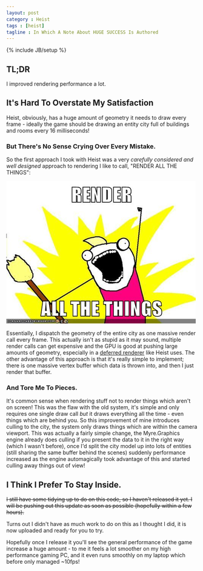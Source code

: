 ```yaml
---
layout: post
category : Heist
tags : [heist]
tagline : In Which A Note About HUGE SUCCESS Is Authored
---
```

{% include JB/setup %}


## TL;DR

I improved rendering performance a lot.

## It's Hard To Overstate My Satisfaction

Heist, obviously, has a huge amount of geometry it needs to draw every frame - ideally the game should be drawing an entity city full of buildings and rooms every 16 milliseconds!

### But There's No Sense Crying Over Every Mistake.

So the first approach I took with Heist was a very _carefully considered and well designed_ approach to rendering I like to call, "RENDER ALL THE THINGS":

![All the things](/assets/render-all-the-things.jpg)

Essentially, I dispatch the geometry of the entire city as one massive render call every frame. This actually isn't as stupid as it may sound, multiple render calls can get expensive and the GPU is good at pushing large amounts of geometry, especially in a [deferred renderer](http://en.wikipedia.org/wiki/Deferred_shading) like Heist uses. The other advantage of this approach is that it's really simple to implement; there is one massive vertex buffer which data is thrown into, and then I just render that buffer.

### And Tore Me To Pieces.

It's common sense when rendering stuff not to render things which aren't on screen! This was the flaw with the old system, it's simple and only requires one single draw call _but_ it draws everything all the time - even things which are behind you. So this improvement of mine introduces culling to the city, the system only draws things which are within the camera viewport. This was actually a fairly simple change, the Myre.Graphics engine already does culling if you present the data to it in the right way (which I wasn't before), once I'd split the city model up into lots of entities (still sharing the same buffer behind the scenes) suddenly performance increased as the engine automagically took advantage of this and started culling away things out of view!

## I Think I Prefer To Stay Inside.

<del>I still have some tidying up to do on this code, so I haven't released it yet. I will be pushing out this update as soon as possible (hopefully within a few hours).</del>

Turns out I didn't have as much work to do on this as I thought I did, it is now uploaded and ready for you to try.

Hopefully once I release it you'll see the general performance of the game increase a huge amount - to me it feels a lot smoother on my high performance gaming PC, and it even runs smoothly on my laptop which before only managed ~10fps!